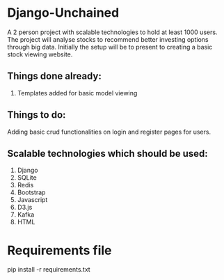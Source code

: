 # Django-Unchained
A 2 person project with scalable technologies to hold at least 1000 users. The project will analyse stocks to recommend better investing options through big data. Initially the setup will be to present to creating a basic stock viewing website.

## Things done already:
1. Templates added for basic model viewing

## Things to do:
Adding basic crud functionalities on login and register pages for users.

## Scalable technologies which should be used:
1. Django
1. SQLite
1. Redis
1. Bootstrap
1. Javascript
1. D3.js
1. Kafka
1. HTML


# Requirements file

pip install -r requirements.txt
